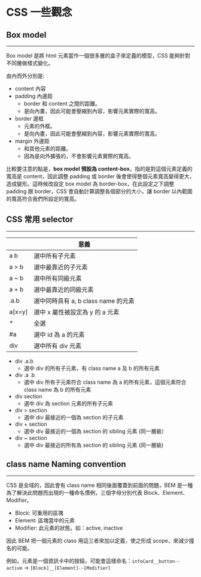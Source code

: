 # CSS 一些觀念



## Box model

---

Box model 是將 html 元素當作一個很多層的盒子來定義的模型，CSS 能夠針對不同層做樣式變化。

由內而外分別是:

- content 內容
- padding 內邊距
  - border 和 content 之間的距離。
  - 是向內畫，因此可能會壓縮到內容，影響元素實際的寬高。
- border 邊框
  - 元素的外框。
  - 是向內畫，因此可能會壓縮到內容，影響元素實際的寬高。
- margin 外邊距
  - 和其他元素的距離。
  - 因為是向外擴張的，不會影響元素實際的寬高。

比較要注意的點是，**box model 預設為 content-box**，指的是對這個元素定義的寬高是 content，因此調整 padding 或 border 後會使得整個元素寬高變得更大，造成變形。這時候改設定 box model 為 border-box，在此設定之下調整 padding 跟 border，CSS 會自動計算調整各個部分的大小，讓 border 以內範圍的寬高符合我們所設定的寬高。



## CSS 常用 selector

---

|        | 意義                                |
| ------ | ----------------------------------- |
| a b    | 選中所有子元素                      |
| a > b  | 選中最靠近的子元素                  |
| a ~ b  | 選中所有同級元素                    |
| a + b  | 選中最靠近的同級元素                |
| .a.b   | 選中同時具有 a, b class name 的元素 |
| a[x=y] | 選中 x 屬性被設定為 y 的 a 元素     |
| *      | 全選                                |
| #a     | 選中 id 為 a 的元素                 |
| div    | 選中所有 div 元素                   |

- div .a.b
  - 選中 div 的所有子元素，有 class name a 及 b 的所有元素
- div .a .b
  - 選中 div 所有子元素符合 class name 為 a 的所有元素，這個元素符合 class name 為 b 的所有元素
- div section
  - 選中 div 為 section 元素的所有子元素
- div > section
  - 選中 div 最接近的一個為 section 的子元素
- div + section
  - 選中 div 最接近的一個為 section 的 sibling 元素 (同一層級）
- div ~ section
  - 選中 div 最接近的所有為 section 的 sibling 元素 (同一層級)



## class name Naming convention

---

CSS 是全域的，因此會有 class name 相同後面覆蓋到前面的問題，BEM 是一種為了解決此問題而出現的一種命名慣例，三個字母分別代表 Block、Element、Modifier。

- Block: 可重用的區塊
- Element: 區塊當中的元素
- Modifier: 此元素的狀態。如：active, inactive

因此 BEM 把一個元素的 class 用這三者來加以定義，使之形成 scope，來減少撞名的可能。

例如，元素是一個資訊卡中的按鈕，可能會這樣命名：`infoCard__button--active` -> `[Block]__[Element]--[Modifier]`
